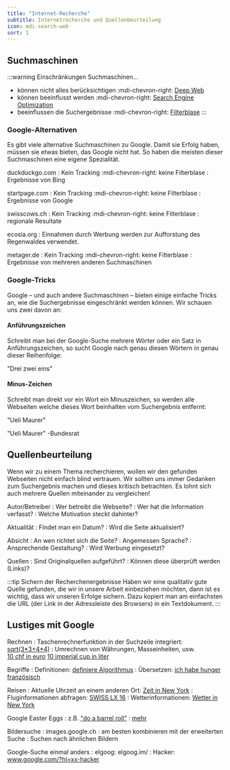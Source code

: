 ```yaml
---
title: "Internet-Recherche"
subtitle: Internetrecherche und Quellenbeurteilung
icon: mdi-search-web
sort: 1
---
```





## Suchmaschinen

:::warning Einschränkungen
Suchmaschinen...
- können nicht alles berücksichtigen :mdi-chevron-right: [Deep Web](https://www.google.ch/search?q=Deep+Web)
- können beeinflusst werden :mdi-chevron-right: [Search Engine Optimization](https://www.google.ch/search?q=Search+Engine+Optimization)
- beeinflussen die Suchergebnisse :mdi-chevron-right: [Filterblase](/sicherheit/filterblase/)
:::

### Google-Alternativen
Es gibt viele alternative Suchmaschinen zu Google. Damit sie Erfolg haben, müssen sie etwas bieten, das Google nicht hat. So haben die meisten dieser Suchmaschinen eine eigene Spezialität.

duckduckgo.com
: Kein Tracking :mdi-chevron-right: keine Filterblase
: Ergebnisse von Bing

startpage.com
: Kein Tracking :mdi-chevron-right: keine Filterblase
: Ergebnisse von Google

swisscows.ch
: Kein Tracking :mdi-chevron-right: keine Filterblase
: regionale Resultate

ecosia.org
: Einnahmen durch Werbung werden zur Aufforstung des Regenwaldes verwendet.

metager.de
: Kein Tracking :mdi-chevron-right: keine Filterblase
: Ergebnisse von mehreren anderen Suchmaschinen




### Google-Tricks
Google – und auch andere Suchmaschinen – bieten einige einfache Tricks an, wie die Suchergebnisse eingeschränkt werden können. Wir schauen uns zwei davon an:

#### Anführungszeichen
Schreibt man bei der Google-Suche mehrere Wörter oder ein Satz in Anführungszeichen, so sucht Google nach genau diesen Wörtern in genau dieser Reihenfolge:

<SearchBox caption="Suche mit Anführungszeichen">"Drei zwei eins"</SearchBox>

#### Minus-Zeichen
Schreibt man direkt vor ein Wort ein Minuszeichen, so werden alle Webseiten welche dieses Wort beinhalten vom Suchergebnis entfernt:

<SearchBox>"Ueli Maurer"</SearchBox>

<SearchBox caption="Suche mit Minus">"Ueli Maurer" -Bundesrat</SearchBox>




## Quellenbeurteilung
Wenn wir zu einem Thema recherchieren, wollen wir den gefunden Webseiten nicht einfach blind vertrauen. Wir sollten uns immer Gedanken zum Suchergebnis machen und dieses kritisch betrachten. Es lohnt sich auch mehrere Quellen miteinander zu vergleichen!

Autor/Betreiber
: Wer betreibt die Webseite?
: Wer hat die Information verfasst?
: Welche Motivation steckt dahinter?

Aktualität
: Findet man ein Datum?
: Wird die Seite aktualisiert?

Absicht
: An wen richtet sich die Seite?
: Angemessen Sprache?
: Ansprechende Gestaltung?
: Wird Werbung eingesetzt?

Quellen
: Sind Originalquellen aufgeführt?
: Können diese überprüft werden (Links)?

:::tip Sichern der Recherchenergebnisse
Haben wir eine qualitativ gute Quelle gefunden, die wir in unsere Arbeit einbeziehen möchten, dann ist es wichtig, dass wir unseren Erfolge sichern. Dazu kopiert man am einfachsten die URL (der Link in der Adressleiste des Browsers) in ein Textdokument.
:::


## Lustiges mit Google

Rechnen
: Taschenrechnerfunktion in der Suchzeile integriert: [sqrt(3\*3+4\*4)](https://www.google.ch/search?q=sqrt(3*3%2B4*4))
: Umrechnen von Währungen, Masseinheiten, usw.<br/>[10 chf in euro](https://www.google.ch/search?q=10%20chf%20in%20euro) [10 imperial cup in liter](https://www.google.ch/search?q=5%20imperial%20cup%20in%20liter)

Begriffe
: Definitionen: [definiere Algorithmus](https://www.google.ch/search?q=definiere%20Algorithmus)
: Übersetzen: [ich habe hunger französisch](https://www.google.ch/search?q=ich%20habe%20hunger%20französisch)

Reisen
: Aktuelle Uhrzeit an einem anderen Ort: [Zeit in New York](https://www.google.ch/search?q=Zeit%20in%20New%20York)
: Fluginformationen abfragen: [SWISS  LX 16](https://www.google.ch/search?q=SWISS%20LX%2016)
: Wetterinformationen: [Wetter in New York](https://www.google.ch/search?q=Wetter%20in%20New%20York)

Google Easter Eggs
: z.B. ["do a barrel roll"](https://www.google.ch/search?q=do+a+barrel+roll)
: [mehr](https://searchengineland.com/the-big-list-of-google-easter-eggs-153768)

Bildersuche
: images.google.ch
: am besten kombinieren mit der erweiterten Suche
: Suchen nach ähnlichen Bildern

Google-Suche einmal anders
: elgoog: elgoog.im/
: Hacker: www.google.com/?hl=xx-hacker



